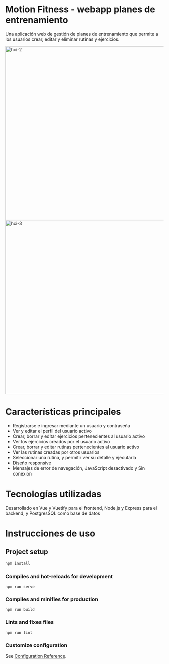 # Motion Fitness - webapp planes de entrenamiento

Una aplicación web de gestión de planes de entrenamiento que permite a los usuarios crear, editar y eliminar rutinas y ejercicios.

<img width="553" alt="hci-2" src="https://github.com/matidellatorre/TP2-HCI/assets/72523405/374e1e58-d6a7-4682-a7c5-9cef16884c70">
<img width="554" alt="hci-3" src="https://github.com/matidellatorre/TP2-HCI/assets/72523405/3c45524e-2867-4fbf-bd28-67258d26bf64">



# Características principales

* Registrarse e ingresar mediante un usuario y contraseña
* Ver y editar el perfil del usuario activo
* Crear, borrar y editar ejercicios pertenecientes al usuario activo
* Ver los ejercicios creados por el usuario activo
* Crear, borrar y editar rutinas pertenecientes al usuario activo
* Ver las rutinas creadas por otros usuarios
* Seleccionar una rutina, y permitir ver su detalle y ejecutarla
* Diseño responsive
* Mensajes de error de navegación, JavaScript desactivado y Sin conexión

# Tecnologías utilizadas

Desarrollado en Vue y Vuetify para el frontend, Node.js y Express para el backend, y PostgresSQL como base de datos

# Instrucciones de uso

## Project setup
```
npm install
```

### Compiles and hot-reloads for development
```
npm run serve
```

### Compiles and minifies for production
```
npm run build
```

### Lints and fixes files
```
npm run lint
```

### Customize configuration
See [Configuration Reference](https://cli.vuejs.org/config/).
